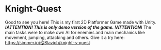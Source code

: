 # Knight-Quest
Good to see you here! This is my first 2D Platformer Game made with Unity.
***!ATTENTION! This is only demo version of the game. !ATTENTION!*** The main tasks were to make own AI for enemies and main mechanics like movement, jumping, attacking and others. Give it a try here: https://simmer.io/@Slavich/knight-s-quest
